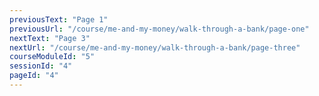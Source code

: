 ```yaml
---
previousText: "Page 1"
previousUrl: "/course/me-and-my-money/walk-through-a-bank/page-one"
nextText: "Page 3"
nextUrl: "/course/me-and-my-money/walk-through-a-bank/page-three"
courseModuleId: "5"
sessionId: "4"
pageId: "4"
---
```



